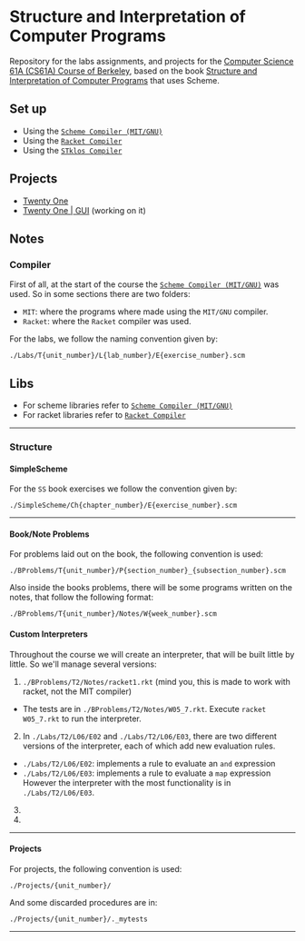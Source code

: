 # Structure and Interpretation of Computer Programs

Repository for the labs assignments, and projects for the [Computer Science 61A (CS61A) Course of Berkeley](https://archive.org/details/ucberkeley-webcast-PL3E89002AA9B9879E?sort=titleSorter), based on the book [Structure and Interpretation of Computer Programs](https://mitpress.mit.edu/sites/default/files/sicp/full-text/book/book.html) that uses Scheme.

## Set up

- Using the [`Scheme Compiler (MIT/GNU)`](./docs/MIT.md)
- Using the [`Racket Compiler`](./docs/RACKET.md)
- Using the [`STklos Compiler`](./docs/STk.md)

## Projects

- [Twenty One](./Projects/01)
- [Twenty One | GUI](./Projects/01/GUI) (working on it)

## Notes

### Compiler

First of all, at the start of the course the [`Scheme Compiler (MIT/GNU)`](http://www.gnu.org/software/mit-scheme/) was used. So in some sections there are two folders:

- `MIT`: where the programs where made using the `MIT/GNU` compiler.
- `Racket`: where the `Racket` compiler was used.


For the labs, we follow the naming convention given by:

```
./Labs/T{unit_number}/L{lab_number}/E{exercise_number}.scm
```

## Libs

- For scheme libraries refer to [`Scheme Compiler (MIT/GNU)`](./docs/MIT.md)
- For racket libraries refer to [`Racket Compiler`](./docs/RACKET.md)

---

### Structure

#### SimpleScheme

For the `SS` book exercises we follow the convention given by:

```
./SimpleScheme/Ch{chapter_number}/E{exercise_number}.scm
```
---

#### Book/Note Problems

For problems laid out on the book, the following convention is used:

```
./BProblems/T{unit_number}/P{section_number}_{subsection_number}.scm
```

Also inside the books problems, there will be some programs written on the notes, that follow the following format:


```
./BProblems/T{unit_number}/Notes/W{week_number}.scm
```

#### Custom Interpreters

Throughout the course we will create an interpreter, that will be built little by little. So we'll manage several versions:

1. `./BProblems/T2/Notes/racket1.rkt` (mind you, this is made to work with racket, not the MIT compiler)
  - The tests are in `./BProblems/T2/Notes/W05_7.rkt`. Execute `racket W05_7.rkt` to run the interpreter.
2. In `./Labs/T2/L06/E02` and `./Labs/T2/L06/E03`, there are two different versions of the interpreter, each of which add new evaluation rules. 
  - `./Labs/T2/L06/E02`: implements a rule to evaluate an `and` expression
  - `./Labs/T2/L06/E03`: implements a rule to evaluate a `map` expression
However the interpreter with the most functionality is in `./Labs/T2/L06/E03`.
3. 
4. 

---

#### Projects

For projects, the following convention is used:

```
./Projects/{unit_number}/
```

And some discarded procedures are in:

```
./Projects/{unit_number}/._mytests
```
---
